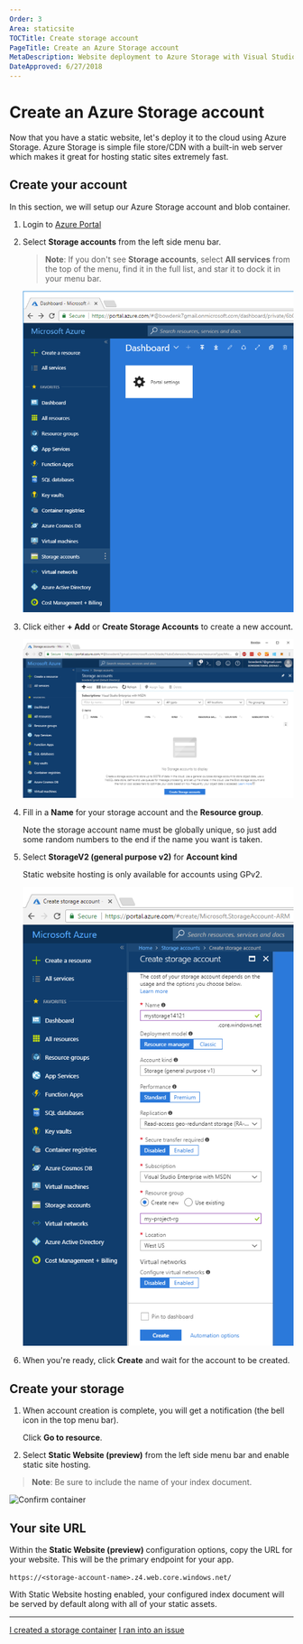 ```yaml
---
Order: 3
Area: staticsite
TOCTitle: Create storage account
PageTitle: Create an Azure Storage account
MetaDescription: Website deployment to Azure Storage with Visual Studio Code
DateApproved: 6/27/2018
---
```

# Create an Azure Storage account

Now that you have a static website, let's deploy it to the cloud using Azure Storage. Azure Storage is simple file store/CDN with a built-in web server which makes it great for hosting static sites extremely fast.

## Create your account

In this section, we will setup our Azure Storage account and blob container.

1. Login to [Azure Portal](https://portal.azure.com)

2. Select **Storage accounts** from the left side menu bar.

   > **Note**: If you don't see **Storage accounts**, select **All services** from the top of the menu, find it in the full list, and star it to dock it in your menu bar.

   ![Sign into Storage Explorer](../images/static-website/storage/1-portal-select-storage.png)

3. Click either **+ Add** or **Create Storage Accounts** to create a new account.

   ![Create new storage account](../images/static-website/storage/2-portal-new-storage.png)

4. Fill in a **Name** for your storage account and the **Resource group**.

   Note the storage account name must be globally unique, so just add some random numbers to the end if the name you want is taken.

5. Select **StorageV2 (general purpose v2)** for **Account kind**

   Static website hosting is only available for accounts using GPv2.

   ![Add name and Resource Group](../images/static-website/storage/3-portal-config-storage.png)

6. When you're ready, click **Create** and wait for the account to be created.

## Create your storage

1. When account creation is complete, you will get a notification (the bell icon in the top menu bar).

   Click **Go to resource**.

2. Select **Static Website (preview)** from the left side menu bar and enable static site hosting.

  > **Note**: Be sure to include the name of your index document.

   ![Confirm container](../images/static-website/storage/8-portal-config-static-site.png)

## Your site URL

Within the **Static Website (preview)** configuration options, copy the URL for your website. This will be the primary endpoint for your app.

`https://<storage-account-name>.z4.web.core.windows.net/`

With Static Website hosting enabled, your configured index document will be served by default along with all of your static assets.

----

<a class="tutorial-next-btn" href="/tutorials/static-website/deploy-website">I created a storage container</a>
<a class="tutorial-feedback-btn" onclick="reportIssue('node-deployment-staticwebsite', 'create-storage')" href="javascript:void(0)">I ran into an issue</a>
